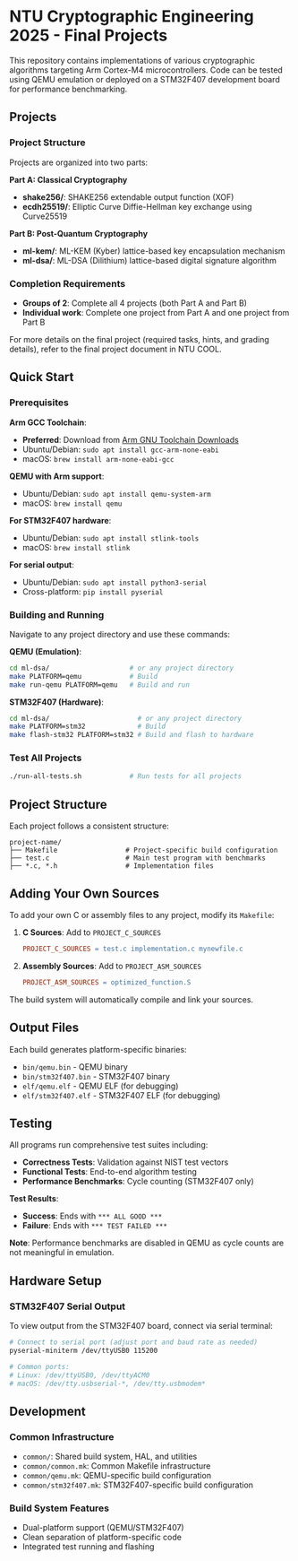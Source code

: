 # NTU Cryptographic Engineering 2025 - Final Projects

This repository contains implementations of various cryptographic algorithms targeting Arm Cortex-M4 microcontrollers. Code can be tested using QEMU emulation or deployed on a STM32F407 development board for performance benchmarking.

## Projects

### Project Structure

Projects are organized into two parts:

**Part A: Classical Cryptography**
- **shake256/**: SHAKE256 extendable output function (XOF)
- **ecdh25519/**: Elliptic Curve Diffie-Hellman key exchange using Curve25519

**Part B: Post-Quantum Cryptography**
- **ml-kem/**: ML-KEM (Kyber) lattice-based key encapsulation mechanism
- **ml-dsa/**: ML-DSA (Dilithium) lattice-based digital signature algorithm  

### Completion Requirements

- **Groups of 2**: Complete all 4 projects (both Part A and Part B)
- **Individual work**: Complete one project from Part A and one project from Part B

For more details on the final project (required tasks, hints, and grading details), refer to the final project document in NTU COOL.

## Quick Start

### Prerequisites

**Arm GCC Toolchain**:
- **Preferred**: Download from [Arm GNU Toolchain Downloads](https://developer.arm.com/downloads/-/arm-gnu-toolchain-downloads)
- Ubuntu/Debian: `sudo apt install gcc-arm-none-eabi`
- macOS: `brew install arm-none-eabi-gcc`

**QEMU with Arm support**:
- Ubuntu/Debian: `sudo apt install qemu-system-arm`
- macOS: `brew install qemu`

**For STM32F407 hardware**:
- Ubuntu/Debian: `sudo apt install stlink-tools`
- macOS: `brew install stlink`

**For serial output**:
- Ubuntu/Debian: `sudo apt install python3-serial`
- Cross-platform: `pip install pyserial`

### Building and Running

Navigate to any project directory and use these commands:

**QEMU (Emulation)**:
```bash
cd ml-dsa/                    # or any project directory
make PLATFORM=qemu            # Build
make run-qemu PLATFORM=qemu   # Build and run
```

**STM32F407 (Hardware)**:
```bash
cd ml-dsa/                      # or any project directory  
make PLATFORM=stm32             # Build
make flash-stm32 PLATFORM=stm32 # Build and flash to hardware
```

### Test All Projects
```bash
./run-all-tests.sh            # Run tests for all projects
```

## Project Structure

Each project follows a consistent structure:
```
project-name/
├── Makefile                 # Project-specific build configuration
├── test.c                   # Main test program with benchmarks
├── *.c, *.h                 # Implementation files
```

## Adding Your Own Sources

To add your own C or assembly files to any project, modify its `Makefile`:

1. **C Sources**: Add to `PROJECT_C_SOURCES`
   ```makefile
   PROJECT_C_SOURCES = test.c implementation.c mynewfile.c
   ```

2. **Assembly Sources**: Add to `PROJECT_ASM_SOURCES` 
   ```makefile
   PROJECT_ASM_SOURCES = optimized_function.S
   ```

The build system will automatically compile and link your sources.

## Output Files

Each build generates platform-specific binaries:
- `bin/qemu.bin` - QEMU binary
- `bin/stm32f407.bin` - STM32F407 binary  
- `elf/qemu.elf` - QEMU ELF (for debugging)
- `elf/stm32f407.elf` - STM32F407 ELF (for debugging)

## Testing

All programs run comprehensive test suites including:
- **Correctness Tests**: Validation against NIST test vectors
- **Functional Tests**: End-to-end algorithm testing  
- **Performance Benchmarks**: Cycle counting (STM32F407 only)

**Test Results**:
- **Success**: Ends with `*** ALL GOOD ***`
- **Failure**: Ends with `*** TEST FAILED ***`

**Note**: Performance benchmarks are disabled in QEMU as cycle counts are not meaningful in emulation.

## Hardware Setup

### STM32F407 Serial Output

To view output from the STM32F407 board, connect via serial terminal:

```bash
# Connect to serial port (adjust port and baud rate as needed)
pyserial-miniterm /dev/ttyUSB0 115200

# Common ports:
# Linux: /dev/ttyUSB0, /dev/ttyACM0
# macOS: /dev/tty.usbserial-*, /dev/tty.usbmodem*
```

## Development

### Common Infrastructure
- `common/`: Shared build system, HAL, and utilities
- `common/common.mk`: Common Makefile infrastructure
- `common/qemu.mk`: QEMU-specific build configuration  
- `common/stm32f407.mk`: STM32F407-specific build configuration

### Build System Features
- Dual-platform support (QEMU/STM32F407)
- Clean separation of platform-specific code
- Integrated test running and flashing